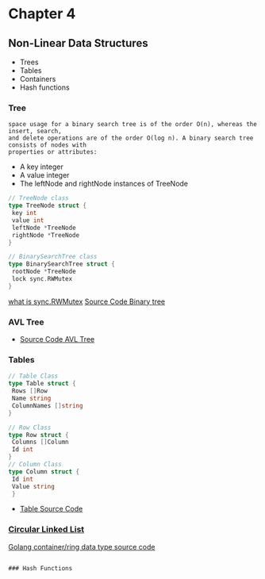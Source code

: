 # Chapter 4

## Non-Linear Data Structures

* Trees
* Tables
* Containers
* Hash functions

### Tree

```
space usage for a binary search tree is of the order O(n), whereas the insert, search,
and delete operations are of the order O(log n). A binary search tree consists of nodes with
properties or attributes:
```
* A key integer
* A value integer
* The leftNode and rightNode instances of TreeNode

```go
// TreeNode class
type TreeNode struct {
 key int
 value int
 leftNode *TreeNode
 rightNode *TreeNode
}
```

```go
// BinarySearchTree class
type BinarySearchTree struct {
 rootNode *TreeNode
 lock sync.RWMutex
}
```
[what is sync.RWMutex](https://medium.com/golangspec/sync-rwmutex-ca6c6c3208a0)
[Source Code Binary tree](./binary_search_tree.go)

### AVL Tree

* [Source Code AVL Tree](./avl_tree.go)

### Tables

```go
// Table Class
type Table struct {
 Rows []Row
 Name string
 ColumnNames []string
}

// Row Class
type Row struct {
 Columns []Column
 Id int
}
// Column Class
type Column struct {
 Id int
 Value string
 }

```
* [Table Source Code](./table.go)

### [Circular Linked List](./circular_list.go)

[Golang container/ring data type source code](https://cs.opensource.google/go/go/+/refs/tags/go1.18.4:src/container/ring/ring.go;drc=2580d0e08d5e9f979b943758d3c49877fb2324cb;l=14)
```

### Hash Functions